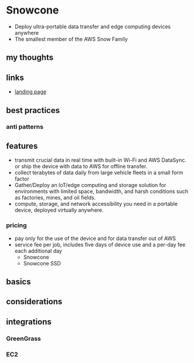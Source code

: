 # Snowcone

- Deploy ultra-portable data transfer and edge computing devices anywhere
- The smallest member of the AWS Snow Family

## my thoughts

## links

- [landing page](https://aws.amazon.com/snowcone/)

## best practices

### anti patterns

## features

- transmit crucial data in real time with built-in Wi-Fi and AWS DataSync. or ship the device with data to AWS for offline transfer.
- collect terabytes of data daily from large vehicle fleets in a small form factor
- Gather/Deploy an IoT/edge computing and storage solution for environments with limited space, bandwidth, and harsh conditions such as factories, mines, and oil fields.
- compute, storage, and network accessibility you need in a portable device, deployed virtually anywhere.

### pricing

- pay only for the use of the device and for data transfer out of AWS
- service fee per job, includes five days of device use and a per-day fee each additional day
  - Snowcone
  - Snowcone SSD

## basics

## considerations

## integrations

### GreenGrass

### EC2
